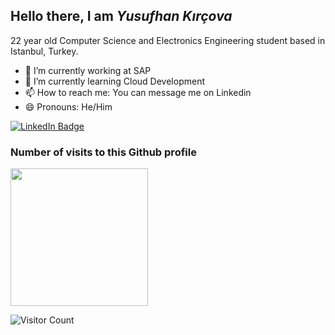 ## Hello there, I am ***Yusufhan Kırçova***
22 year old Computer Science and Electronics Engineering student based in Istanbul, Turkey.
- 🔭 I’m currently working at SAP
- 🌱 I’m currently learning Cloud Development
- 📫 How to reach me: You can message me on Linkedin
- 😄 Pronouns: He/Him



<div>
     <a href="https://www.linkedin.com/in/yusufhan/">
     <img src="https://img.shields.io/badge/LinkedIn-blue?style=for-the-badge&logo=linkedin&logoColor=white" alt="LinkedIn Badge"/>
     </a>
</div>
   
    
<div>

</div>



### Number of visits to this Github profile

<div>
     <img src="https://pa1.narvii.com/7058/0edfb3101dfeeab703074029a49ede9a4cf56723r1-800-450_hq.gif" width="220"/>
</div>

![Visitor Count](https://profile-counter.glitch.me/{kircova}/count.svg)




<!--
**kircova/kircova** is a ✨ _special_ ✨ repository because its `README.md` (this file) appears on your GitHub profile.

Here are some ideas to get you started:

- 🔭 I’m currently working on ...
- 🌱 I’m currently learning ...
- 👯 I’m looking to collaborate on ...
- 🤔 I’m looking for help with ...
- 💬 Ask me about ...
- 📫 How to reach me: ...
- 😄 Pronouns: ...
- ⚡ Fun fact: ...
-->

